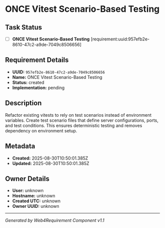 # ONCE Vitest Scenario-Based Testing

## Task Status
- [ ] **ONCE Vitest Scenario-Based Testing** [requirement:uuid:957efb2e-8610-47c2-a9de-7049c8506656]

## Requirement Details

- **UUID:** `957efb2e-8610-47c2-a9de-7049c8506656`
- **Name:** ONCE Vitest Scenario-Based Testing
- **Status:** created
- **Implementation:** pending

## Description

Refactor existing vitests to rely on test scenarios instead of environment variables. Create test scenario files that define server configurations, ports, and test conditions. This ensures deterministic testing and removes dependency on environment setup.

## Metadata

- **Created:** 2025-08-30T10:50:01.385Z
- **Updated:** 2025-08-30T10:50:01.385Z

## Owner Details

- **User:** unknown
- **Hostname:** unknown
- **Created UTC:** unknown
- **Owner UUID:** unknown

---

*Generated by Web4Requirement Component v1.1*
